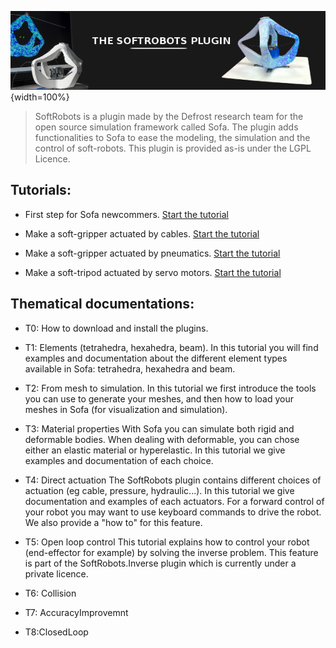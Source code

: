 ![](docs/images/pluginimage.png){width=100%}

> SoftRobots is a plugin made by the Defrost research team for the open source simulation framework called Sofa.
The plugin adds functionalities to Sofa to ease the modeling, the simulation and the control of soft-robots.
This plugin is provided as-is under the LGPL Licence.

Tutorials:
-----------

* First step for Sofa newcommers. [Start the tutorial](docs/tutorials/FirstSteps/firststeps-tuto.html?sofafile=firststeps-tuto.pyscn)

* Make a soft-gripper actuated by cables. [Start the tutorial](docs/tutorials/CableGripper/cablegripper-tuto.pyscn)

* Make a soft-gripper actuated by pneumatics. [Start the tutorial](docs/tutorials/PneunetGripper/pneunetgripper.pyscn)

* Make a soft-tripod actuated by servo motors. [Start the tutorial](docs/tutorials/Tripod/tripod-tuto.pyscn)


Thematical documentations:
-----------

* T0: How to download and install the plugins.

* T1: Elements (tetrahedra, hexahedra, beam).
In this tutorial you will find examples and documentation about the different element types available in Sofa: tetrahedra, hexahedra and beam.

* T2: From mesh to simulation.
In this tutorial we first introduce the tools you can use to generate your meshes, and then how to load your meshes in Sofa (for visualization and simulation).

* T3: Material properties
With Sofa you can simulate both rigid and deformable bodies. When dealing with deformable, you can chose either an elastic material or hyperelastic. In this tutorial we give examples and documentation of each choice.

* T4: Direct actuation
The SoftRobots plugin contains different choices of actuation (eg cable, pressure, hydraulic...). In this tutorial we give documentation and examples of each actuators.
For a forward control of your robot you may want to use keyboard commands to drive the robot. We also provide a "how to" for this feature.

* T5: Open loop control
This tutorial explains how to control your robot (end-effector for example) by solving the inverse problem. This feature is part of the SoftRobots.Inverse plugin which is currently under a private licence.

* T6: Collision

* T7: AccuracyImprovemnt

* T8:ClosedLoop


